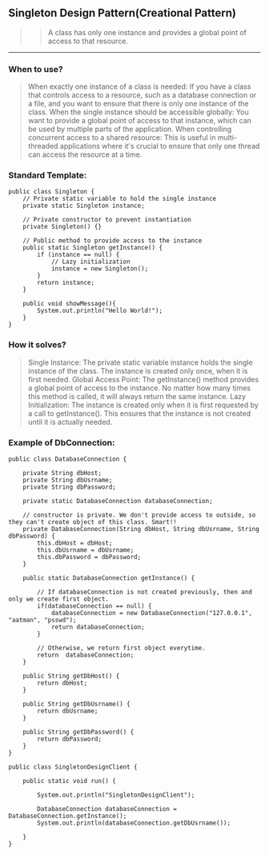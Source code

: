 Singleton Design Pattern(Creational Pattern)
---

> > A class has only one instance and provides a global point of access to that resource. 

---

### When to use?

> When exactly one instance of a class is needed: If you have a class that controls access to a resource, such as a database connection or a file, and you want to ensure that there is only one instance of the class.
> When the single instance should be accessible globally: You want to provide a global point of access to that instance, which can be used by multiple parts of the application.
> When controlling concurrent access to a shared resource: This is useful in multi-threaded applications where it's crucial to ensure that only one thread can access the resource at a time.

### Standard Template:

    public class Singleton {
        // Private static variable to hold the single instance
        private static Singleton instance;
    
        // Private constructor to prevent instantiation
        private Singleton() {}
    
        // Public method to provide access to the instance
        public static Singleton getInstance() {
            if (instance == null) {
                // Lazy initialization
                instance = new Singleton();
            }
            return instance;
        }
    
        public void showMessage(){
            System.out.println("Hello World!");
        }
    }

### How it solves?

> Single Instance: The private static variable instance holds the single instance of the class. The instance is created only once, when it is first needed.
> Global Access Point: The getInstance() method provides a global point of access to the instance. No matter how many times this method is called, it will always return the same instance.
> Lazy Initialization: The instance is created only when it is first requested by a call to getInstance(). This ensures that the instance is not created until it is actually needed.

### Example of DbConnection:

    public class DatabaseConnection {
    
        private String dbHost;
        private String dbUsrname;
        private String dbPassword;
    
        private static DatabaseConnection databaseConnection;
    
        // constructor is private. We don't provide access to outside, so they can't create object of this class. Smart!!
        private DatabaseConnection(String dbHost, String dbUsrname, String dbPassword) {
            this.dbHost = dbHost;
            this.dbUsrname = dbUsrname;
            this.dbPassword = dbPassword;
        }
    
        public static DatabaseConnection getInstance() {
    
            // If databaseConnection is not created previously, then and only we create first object.
            if(databaseConnection == null) {
                databaseConnection = new DatabaseConnection("127.0.0.1", "aatman", "psswd");
                return databaseConnection;
            }
    
            // Otherwise, we return first object everytime.
            return  databaseConnection;
        }
    
        public String getDbHost() {
            return dbHost;
        }
    
        public String getDbUsrname() {
            return dbUsrname;
        }
    
        public String getDbPassword() {
            return dbPassword;
        }
    }
    
    public class SingletonDesignClient {
    
        public static void run() {
    
            System.out.println("SingletonDesignClient");
    
            DatabaseConnection databaseConnection = DatabaseConnection.getInstance();
            System.out.println(databaseConnection.getDbUsrname());
    
        }
    }